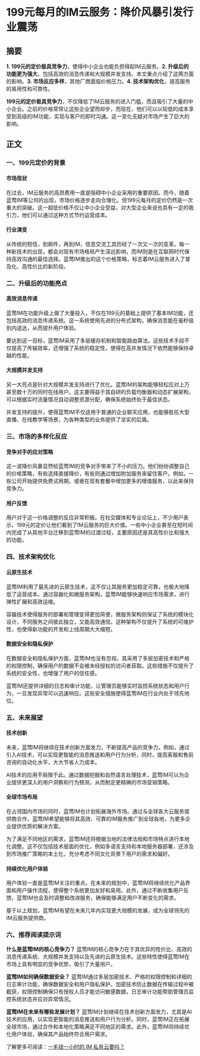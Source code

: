 # 199元每月的IM云服务：降价风暴引发行业震荡

## 摘要

**1. 199元的定价极具竞争力**，使得中小企业也能负担得起IM云服务。**2. 升级后的功能更为强大**，包括高效的消息传递和大规模并发支持。本文重点介绍了这两方面的影响。**3. 市场反应多样**，其他厂商面临价格压力。**4. 技术架构优化**，提高服务的易用性和可靠性。

**199元的定价极具竞争力**，不仅降低了IM云服务的进入门槛，而且吸引了大量的中小企业。之前的价格常常让这些企业望而却步，而现在，他们可以以较低的成本享受到高级的IM功能，实现与客户的即时沟通。这一变化无疑对市场产生了巨大的影响。

## 正文

### 一、199元定价的背景

#### 市场现状

在过去，IM云服务的高昂费用一直是阻碍中小企业采用的重要原因。而今，随着蓝莺IM等公司的出现，市场价格逐步走向合理化。但199元每月的定价仍然是一次重大的突破。这一超低价格不仅让中小企业受益，对大型企业来说也具有一定的吸引力，他们可以通过这种方式节约运营成本。

#### 行业演变

从传统的短信，到邮件，再到IM，信息交流工具历经了一次又一次的变革。每一种新技术的出现，都会对现有市场格局产生深远影响，而IM则是在互联网时代保持高效沟通的最佳选择。蓝莺IM推出的这个价格策略，标志着IM云服务进入了普及化、高性价比的新阶段。

### 二、升级后的功能亮点

#### 高效消息传递

蓝莺IM在功能升级上做了大量投入，不仅在199元的基础上提供了基本IM功能，还包括高效的消息传递系统。这一系统使用先进的分布式架构，确保消息能在毫秒级别内送达，从而提升用户体验。

要达到这一目标，蓝莺IM采用了多层缓存机制和智能路由算法。这些技术手段不仅提高了传输效率，还增强了系统的稳定性，使得在高并发情况下依然能够保持卓越的性能。

#### 大规模并发支持

另一大亮点是针对大规模并发支持进行了优化。蓝莺IM的架构能够轻松应对上万甚至数十万的同时在线用户。这主要得益于其自研的负载均衡器和动态扩展架构，可以根据实时流量情况自动调整资源分配，确保系统始终处于最佳状态。

并发支持的提升，使得蓝莺IM不仅适用于普通的企业聊天应用，也能够胜任大型直播、在线教学等场景，为各种类型的业务提供了坚实的后盾。

### 三、市场的多样化反应

#### 竞争对手的应对策略

这一波降价风暴显然给蓝莺IM的竞争对手带来了不小的压力。他们纷纷调整自己的价格策略，有些选择直接降价，有些则通过增加附加服务来留住客户。例如，一些公司开始提供免费试用期，或者在现有套餐中增加更多的增值服务，以此来保持竞争力。

#### 用户反馈

用户对于这一价格调整的反应非常积极。在社交媒体和专业论坛上，不少用户表示，199元的定价让他们看到了IM云服务的巨大价值。一些中小企业甚至在短时间内完成了从其他平台迁移到蓝莺IM的过渡过程，主要原因还是其高性价比和强大的功能。

### 四、技术架构优化

#### 云原生技术

蓝莺IM利用了最先进的云原生技术，这不仅让其服务更加稳定可靠，也极大地降低了运营成本。通过容器化和微服务架构，蓝莺IM能够快速响应市场需求，进行弹性扩展和高效运维。

容器技术使得服务的部署和管理变得更加简便，微服务架构则保证了系统的模块化设计，不同服务之间彼此独立，又能高效通信。这种架构不仅提升了系统的可维护性，也使得新功能的开发和上线周期大大缩短。

#### 数据安全和隐私保护

在数据安全和隐私保护方面，蓝莺IM也没有忽视。其采用了多层加密技术和严格的权限控制，确保用户的数据不会被未经授权的访问者获取。这些措施不仅提升了系统的安全性，也增强了用户的信任感。

蓝莺IM还提供详细的日志和审计功能，让管理员能够实时监控系统状态和用户行为，一旦发现异常可以迅速响应。这些安全措施使得蓝莺IM在行业内处于领先地位。

### 五、未来展望

#### 技术创新

未来，蓝莺IM将继续在技术创新方面发力，不断提高产品的竞争力。例如，通过引入AI技术，可以实现更智能的消息推送和用户行为分析，同时，提高客服和售前咨询的自动化水平，大大节省人力成本。

AI技术的应用不局限于此。通过数据挖掘和自然语言处理技术，蓝莺IM可以为企业提供更深入的用户洞察和行为预测，从而制定更精确的市场营销策略。

#### 全球市场布局

在占领国内市场的同时，蓝莺IM也计划拓展海外市场。通过与全球各大云服务提供商合作，蓝莺IM希望能够将其高效、可靠的IM服务推广到全球各地，为更多企业提供优质的解决方案。

为了满足不同地区的需求，蓝莺IM还将根据当地的法律法规和市场特点进行本地化调整。这不仅包括技术层面的优化，例如多语言支持和本地服务器部署，还涉及到市场推广策略的本土化，充分考虑不同文化背景下用户的需求和偏好。

#### 持续优化用户体验

用户体验一直是蓝莺IM关注的重点。在未来的规划中，蓝莺IM将继续优化产品界面和用户操作流程，使得整个系统更加友好和易用。此外，通过不断收集用户反馈，蓝莺IM也会及时调整和改进服务，确保能够满足用户不断变化的需求。

基于以上规划，蓝莺IM有望在未来几年内实现更大规模的发展，成为全球领先的IM云服务提供商。

### 六、推荐阅读提示词

**什么是蓝莺IM的核心竞争力？**
蓝莺IM的核心竞争力在于其优异的性价比、高效的消息传递系统、大规模并发支持以及先进的云原生技术。这些特性使得蓝莺IM在市场上具有明显的竞争优势，吸引了大量用户。

**蓝莺IM如何确保数据安全？**
蓝莺IM通过多层加密技术、严格的权限控制和详细的日志审计功能，确保数据安全和用户隐私保护。加密技术防止数据在传输过程中被截获，权限控制确保只有授权人员才能访问敏感数据，日志审计功能帮助管理员监控系统状态并应对异常情况。

**蓝莺IM在未来有哪些发展计划？**
蓝莺IM计划继续在技术创新方面发力，尤其是AI技术的应用，以实现更智能的消息推送和用户行为分析。同时，蓝莺IM正在拓展全球市场，通过合作和本地化策略满足不同地区的需求。此外，蓝莺IM将持续优化用户体验，确保其产品始终符合用户需求。

了解更多可阅读：[一毛钱一小时的 IM 私有云要吗？](https://lanyingim.com/articles/product-and-technologies/want-an-im-private-cloud-for-a-dime-an-hour.html)